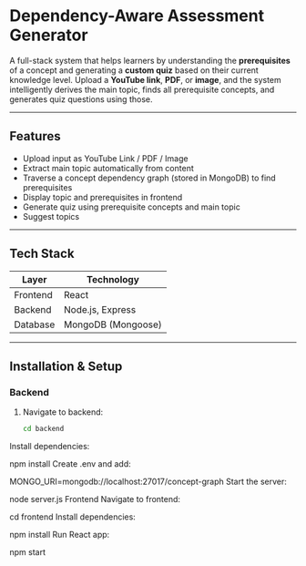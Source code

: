 #  Dependency-Aware Assessment Generator

A full-stack system that helps learners by understanding the **prerequisites** of a concept and generating a **custom quiz** based on their current knowledge level. Upload a **YouTube link**, **PDF**, or **image**, and the system intelligently derives the main topic, finds all prerequisite concepts, and generates quiz questions using those.

---

##  Features

-  Upload input as YouTube Link / PDF / Image  
-  Extract main topic automatically from content  
-  Traverse a concept dependency graph (stored in MongoDB) to find prerequisites  
-  Display topic and prerequisites in frontend  
-  Generate quiz using prerequisite concepts and main topic  
-  Suggest topics  

---

##  Tech Stack

| Layer      | Technology               |
|------------|---------------------------|
| Frontend   | React                     |
| Backend    | Node.js, Express          |
| Database   | MongoDB (Mongoose)        |


---


##  Installation & Setup

###  Backend

1. Navigate to backend:
   ```bash
   cd backend
Install dependencies:


npm install
Create .env and add:


MONGO_URI=mongodb://localhost:27017/concept-graph
Start the server:


node server.js
 Frontend
Navigate to frontend:


cd frontend
Install dependencies:


npm install
Run React app:


npm start